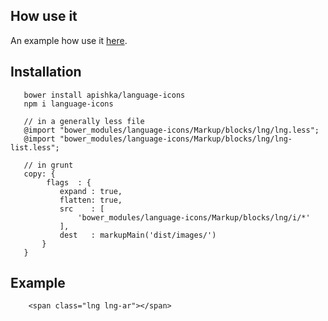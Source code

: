 ## How use it

An example how use it [here](https://apishka.github.io/language-icons/#!/).

## Installation

       bower install apishka/language-icons
       npm i language-icons
       
       // in a generally less file
       @import "bower_modules/language-icons/Markup/blocks/lng/lng.less";
       @import "bower_modules/language-icons/Markup/blocks/lng/lng-list.less";
       
       // in grunt
       copy: {
            flags  : {
               expand : true,
               flatten: true,
               src    : [
                   'bower_modules/language-icons/Markup/blocks/lng/i/*'
               ],
               dest   : markupMain('dist/images/')
           }
       }


## Example

        <span class="lng lng-ar"></span> 